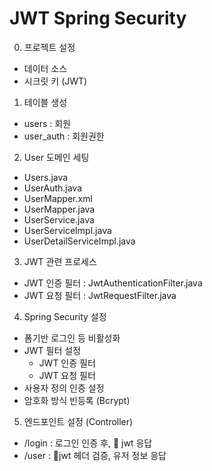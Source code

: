 # JWT Spring Security 

0. 프로젝트 설정
  - 데이터 소스
  - 시크릿 키 (JWT)

1. 테이블 생성 
  - users       : 회원
  - user_auth   : 회원권한

2. User 도메인 세팅
  - Users.java
  - UserAuth.java
  - UserMapper.xml
  - UserMapper.java
  - UserService.java
  - UserServiceImpl.java
  - UserDetailServiceImpl.java

3. JWT 관련 프로세스
  - JWT 인증 필터 : JwtAuthenticationFilter.java
  - JWT 요청 필터 : JwtRequestFilter.java

4. Spring Security 설정
  - 폼기반 로그인 등 비활성화
  - JWT 필터 설정
    - JWT 인증 필터
    - JWT 요청 필터
  - 사용자 정의 인증 설정
  - 암호화 방식 빈등록 (Bcrypt)

5. 엔드포인트 설정 (Controller)
  - /login  : 로그인 인증 후, 💍 jwt 응답
  - /user   : 💍jwt 헤더 검증, 유저 정보 응답
  